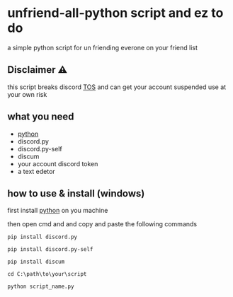 # unfriend-all-python script and ez to do 
 a simple python script for un friending everone on your friend list 

## Disclaimer ⚠

this script breaks discord <a href="https://discord.com/terms">TOS</a> and can get your account suspended use at your own risk

## what you need
<ul>

  <li><a href="https://www.python.org/downloads/">python</a></li>

  <li>discord.py</li>

  <li>discord.py-self</li>

  <li>discum</li>

  <li>your account discord token</li>

  <li>a text edetor</li>

</ul>

## how to use & install (windows)

first install <a href="https://www.python.org/downloads/">python</a> on you machine 

then open cmd and and copy and paste the following commands
```
pip install discord.py

pip install discord.py-self

pip install discum
```

```
cd C:\path\to\your\script
```

```
python script_name.py
```


